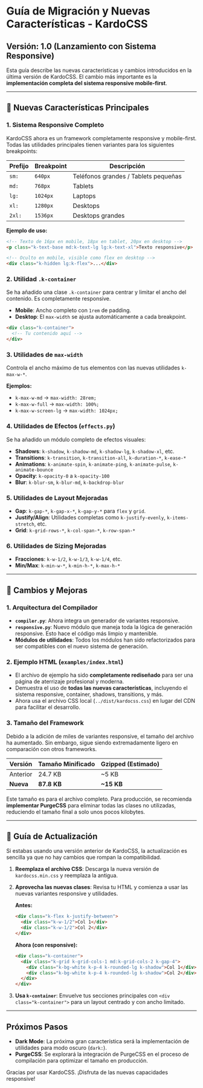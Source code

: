 # Guía de Migración y Nuevas Características - KardoCSS

## Versión: 1.0 (Lanzamiento con Sistema Responsive)

Esta guía describe las nuevas características y cambios introducidos en la última versión de KardoCSS. El cambio más importante es la **implementación completa del sistema responsive mobile-first**.

---

## 🚀 Nuevas Características Principales

### 1. Sistema Responsive Completo

KardoCSS ahora es un framework completamente responsive y mobile-first. Todas las utilidades principales tienen variantes para los siguientes breakpoints:

| Prefijo | Breakpoint | Descripción |
|---|---|---|
| `sm:` | `640px` | Teléfonos grandes / Tablets pequeñas |
| `md:` | `768px` | Tablets |
| `lg:` | `1024px` | Laptops |
| `xl:` | `1280px` | Desktops |
| `2xl:`| `1536px` | Desktops grandes |

**Ejemplo de uso:**

```html
<!-- Texto de 16px en mobile, 18px en tablet, 20px en desktop -->
<p class="k-text-base md:k-text-lg lg:k-text-xl">Texto responsive</p>

<!-- Oculto en mobile, visible como flex en desktop -->
<div class="k-hidden lg:k-flex">...</div>
```

### 2. Utilidad `.k-container`

Se ha añadido una clase `.k-container` para centrar y limitar el ancho del contenido. Es completamente responsive.

- **Mobile**: Ancho completo con `1rem` de padding.
- **Desktop**: El `max-width` se ajusta automáticamente a cada breakpoint.

```html
<div class="k-container">
  <!-- Tu contenido aquí -->
</div>
```

### 3. Utilidades de `max-width`

Controla el ancho máximo de tus elementos con las nuevas utilidades `k-max-w-*`.

**Ejemplos:**
- `k-max-w-md` -> `max-width: 28rem;`
- `k-max-w-full` -> `max-width: 100%;`
- `k-max-w-screen-lg` -> `max-width: 1024px;`

### 4. Utilidades de Efectos (`effects.py`)

Se ha añadido un módulo completo de efectos visuales:

- **Shadows**: `k-shadow`, `k-shadow-md`, `k-shadow-lg`, `k-shadow-xl`, etc.
- **Transitions**: `k-transition`, `k-transition-all`, `k-duration-*`, `k-ease-*`
- **Animations**: `k-animate-spin`, `k-animate-ping`, `k-animate-pulse`, `k-animate-bounce`
- **Opacity**: `k-opacity-0` a `k-opacity-100`
- **Blur**: `k-blur-sm`, `k-blur-md`, `k-backdrop-blur`

### 5. Utilidades de Layout Mejoradas

- **Gap**: `k-gap-*`, `k-gap-x-*`, `k-gap-y-*` para `flex` y `grid`.
- **Justify/Align**: Utilidades completas como `k-justify-evenly`, `k-items-stretch`, etc.
- **Grid**: `k-grid-rows-*`, `k-col-span-*`, `k-row-span-*`

### 6. Utilidades de Sizing Mejoradas

- **Fracciones**: `k-w-1/2`, `k-w-1/3`, `k-w-1/4`, etc.
- **Min/Max**: `k-min-w-*`, `k-min-h-*`, `k-max-h-*`

---

## 🔄 Cambios y Mejoras

### 1. Arquitectura del Compilador

- **`compiler.py`**: Ahora integra un generador de variantes responsive.
- **`responsive.py`**: Nuevo módulo que maneja toda la lógica de generación responsive. Esto hace el código más limpio y mantenible.
- **Módulos de utilidades**: Todos los módulos han sido refactorizados para ser compatibles con el nuevo sistema de generación.

### 2. Ejemplo HTML (`examples/index.html`)

- El archivo de ejemplo ha sido **completamente rediseñado** para ser una página de aterrizaje profesional y moderna.
- Demuestra el uso de **todas las nuevas características**, incluyendo el sistema responsive, container, shadows, transitions, y más.
- Ahora usa el archivo CSS local (`../dist/kardocss.css`) en lugar del CDN para facilitar el desarrollo.

### 3. Tamaño del Framework

Debido a la adición de miles de variantes responsive, el tamaño del archivo ha aumentado. Sin embargo, sigue siendo extremadamente ligero en comparación con otros frameworks.

| Versión | Tamaño Minificado | Gzipped (Estimado) |
|---|---|---|
| Anterior | 24.7 KB | ~5 KB |
| **Nueva** | **87.8 KB** | **~15 KB** |

Este tamaño es para el archivo completo. Para producción, se recomienda **implementar PurgeCSS** para eliminar todas las clases no utilizadas, reduciendo el tamaño final a solo unos pocos kilobytes.

---

## 📝 Guía de Actualización

Si estabas usando una versión anterior de KardoCSS, la actualización es sencilla ya que no hay cambios que rompan la compatibilidad.

1. **Reemplaza el archivo CSS**: Descarga la nueva versión de `kardocss.min.css` y reemplaza la antigua.

2. **Aprovecha las nuevas clases**: Revisa tu HTML y comienza a usar las nuevas variantes responsive y utilidades.

   **Antes:**
   ```html
   <div class="k-flex k-justify-between">
     <div class="k-w-1/2">Col 1</div>
     <div class="k-w-1/2">Col 2</div>
   </div>
   ```

   **Ahora (con responsive):**
   ```html
   <div class="k-container">
     <div class="k-grid k-grid-cols-1 md:k-grid-cols-2 k-gap-4">
       <div class="k-bg-white k-p-4 k-rounded-lg k-shadow">Col 1</div>
       <div class="k-bg-white k-p-4 k-rounded-lg k-shadow">Col 2</div>
     </div>
   </div>
   ```

3. **Usa `k-container`**: Envuelve tus secciones principales con `<div class="k-container">` para un layout centrado y con ancho limitado.

---

## Próximos Pasos

- **Dark Mode**: La próxima gran característica será la implementación de utilidades para modo oscuro (`dark:`).
- **PurgeCSS**: Se explorará la integración de PurgeCSS en el proceso de compilación para optimizar el tamaño en producción.

Gracias por usar KardoCSS. ¡Disfruta de las nuevas capacidades responsive!

